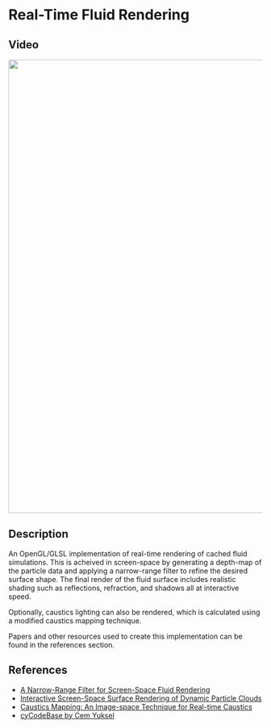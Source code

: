 # Real-Time Fluid Rendering

## Video

[<img src="https://img.youtube.com/vi/rzK7BJzq90k/maxresdefault.jpg" width="900"
/>](https://www.youtube.com/embed/rzK7BJzq90k)

## Description

An OpenGL/GLSL implementation of real-time rendering of cached fluid simulations. This is acheived in screen-space by generating a depth-map of the particle data and applying a narrow-range filter to refine the desired surface shape. The final render of the fluid surface includes realistic shading such as reflections, refraction, and shadows all at interactive speed.

Optionally, caustics lighting can also be rendered, which is calculated using a modified caustics mapping technique.

Papers and other resources used to create this implementation can be found in the references section.

## References

- [A Narrow-Range Filter for Screen-Space Fluid Rendering](https://ttnghia.github.io/posts/narrow-range-filter/)
- [Interactive Screen-Space Surface Rendering of Dynamic Particle Clouds](https://doi.org/10.1080/2151237X.2009.10129282)
- [Caustics Mapping: An Image-space Technique for Real-time Caustics](http://www.klayge.org/material/3_12/Caustics/caustics.pdf)
- [cyCodeBase by Cem Yuksel](https://www.cemyuksel.com/cyCodeBase/code.html)
